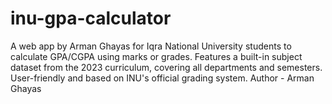 # inu-gpa-calculator
A web app by Arman Ghayas for Iqra National University students to calculate GPA/CGPA using marks or grades. Features a built-in subject dataset from the 2023 curriculum, covering all departments and semesters. User-friendly and based on INU's official grading system.
Author - Arman Ghayas
